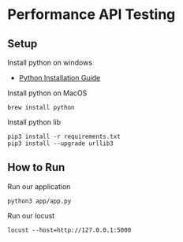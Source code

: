 # Performance API Testing

## Setup
Install python on windows
- [Python Installation Guide](https://www.digitalocean.com/community/tutorials/install-python-windows-10)

Install python on MacOS
```
brew install python
```

Install python lib
```
pip3 install -r requirements.txt
pip3 install --upgrade urllib3
```

## How to Run
Run our application
```
python3 app/app.py
```

Run our locust
```
locust --host=http://127.0.0.1:5000
```